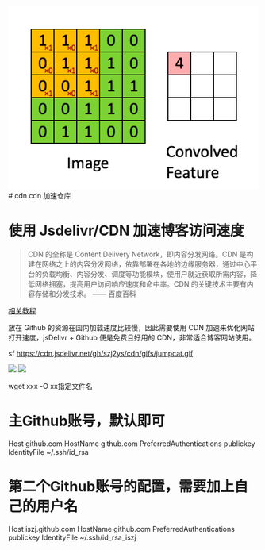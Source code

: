 ![img.png](img.png)# cdn
cdn 加速仓库

# 使用 Jsdelivr/CDN 加速博客访问速度

>CDN 的全称是 Content Delivery Network，即内容分发网络。CDN 是构建在网络之上的内容分发网络，依靠部署在各地的边缘服务器，通过中心平台的负载均衡、内容分发、调度等功能模块，使用户就近获取所需内容，降低网络拥塞，提高用户访问响应速度和命中率。CDN 的关键技术主要有内容存储和分发技术。
> —— 百度百科
> 

[相关教程](https://yafine-blog.cn/posts/ee35.html)


放在 Github 的资源在国内加载速度比较慢，因此需要使用 CDN 加速来优化网站打开速度，jsDelivr + Github 便是免费且好用的 CDN，非常适合博客网站使用。

sf
https://cdn.jsdelivr.net/gh/szj2ys/cdn/gifs/jumpcat.gif

![](https://cdn.jsdelivr.net/gh/szj2ys/cdn/resources/rnn.png)
![](https://cdn.jsdelivr.net/gh/szj2ys/cdn/resources/avatar.png)



wget xxx -O xx指定文件名


# 主Github账号，默认即可
Host github.com
HostName github.com
PreferredAuthentications publickey
IdentityFile ~/.ssh/id_rsa

# 第二个Github账号的配置，需要加上自己的用户名
Host iszj.github.com
HostName github.com
PreferredAuthentications publickey
IdentityFile ~/.ssh/id_rsa_iszj








